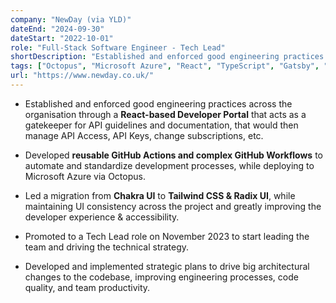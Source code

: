 ```yaml
---
company: "NewDay (via YLD)"
dateEnd: "2024-09-30"
dateStart: "2022-10-01"
role: "Full-Stack Software Engineer - Tech Lead"
shortDescription: "Established and enforced good engineering practices across the organisation through a React-based Developer Portal that acts as a gatekeeper for API guidelines, documentation and much more using reusable GitHub Actions and complex GitHub Workflows."
tags: ["Octopus", "Microsoft Azure", "React", "TypeScript", "Gatsby", "Astro", "GitHub Actions", "CI/CD", "Project Management", "Team Management", "Mentoring", "Strategic Planning", "Stakeholder Management"]
url: "https://www.newday.co.uk/"
---
```


- Established and enforced good engineering practices across the organisation through a **React-based Developer Portal** that acts as a gatekeeper for API guidelines and documentation, that would then manage API Access, API Keys, change subscriptions, etc.

- Developed **reusable GitHub Actions and complex GitHub Workflows** to automate and standardize development processes, while deploying to Microsoft Azure via Octopus.

- Led a migration from **Chakra UI** to **Tailwind CSS & Radix UI**, while maintaining UI consistency across the project and greatly improving the developer experience & accessibility.

- Promoted to a Tech Lead role on November 2023 to start leading the team and driving the technical strategy.

- Developed and implemented strategic plans to drive big architectural changes to the codebase, improving engineering processes, code quality, and team productivity.
